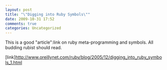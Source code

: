 ```yaml
---
layout: post
title: "\"Digging into Ruby Symbols\""
date: 2009-10-31 17:52
comments: true
categories: Uncategorized
---
```

This is a good "article":link on ruby meta-programming and symbols. All budding rubist should read.

[link]http://www.oreillynet.com/ruby/blog/2005/12/digging_into_ruby_symbols_1.html
